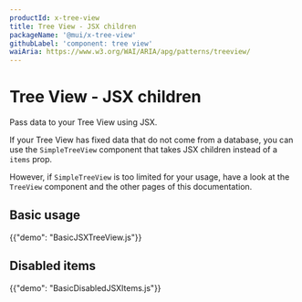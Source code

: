 ```yaml
---
productId: x-tree-view
title: Tree View - JSX children
packageName: '@mui/x-tree-view'
githubLabel: 'component: tree view'
waiAria: https://www.w3.org/WAI/ARIA/apg/patterns/treeview/
---
```


# Tree View - JSX children

<p class="description">Pass data to your Tree View using JSX.</p>

If your Tree View has fixed data that do not come from a database, you can use the `SimpleTreeView` component that takes JSX children instead of a `items` prop.

However, if `SimpleTreeView` is too limited for your usage, have a look at the `TreeView` component and the other pages of this documentation.

## Basic usage

{{"demo": "BasicJSXTreeView.js"}}

## Disabled items

{{"demo": "BasicDisabledJSXItems.js"}}
